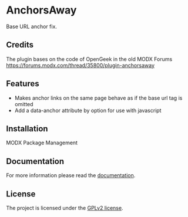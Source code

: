 # AnchorsAway

Base URL anchor fix.

## Credits

The plugin bases on the code of OpenGeek in the old MODX Forums
https://forums.modx.com/thread/35800/plugin-anchorsaway

## Features

* Makes anchor links on the same page behave as if the base url tag is omitted
* Add a data-anchor attribute by option for use with javascript

## Installation

MODX Package Management

## Documentation

For more information please read the [documentation](https://jako.github.io/AnchorsAway/).

## License

The project is licensed under the [GPLv2 license](https://github.com/Jako/AnchorsAway/blob/master/core/components/anchorsaway/docs/license.md).

